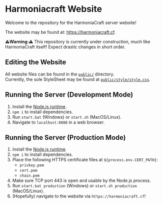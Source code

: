 # Harmoniacraft Website
Welcome to the repository for the HarmoniaCraft server website!

The website may be found at: <https://harmoniacraft.cf>.

⚠️**Warning:**⚠️ This repository is currently under construction, much like HarmoniaCraft itself! Expect drastic changes in short order.

## Editing the Website
All website files can be found in the [`public/`](https://github.com/amnotbananaama/harmoniacraft-website/tree/main/public) directory.  
Currently, the sole StyleSheet may be found at [`public/style/style.css`](https://github.com/amnotbananaama/harmoniacraft-website/blob/main/public/style/style.css).

## Running the Server (Development Mode)

1. Install the [Node.js runtime](https://nodejs.org).
2. `npm i` to install dependencies.
3. Run `start.bat` (Windows) or `start.sh` (MacOS/Linux).
4. Navigate to `localhost:8080` in a web browser.

## Running the Server (Production Mode)

1. Install the [Node.js runtime](https://nodejs.org).
2. `npm i` to install dependencies.
3. Place the following HTTPS certificate files at `${process.env.CERT_PATH}`:
    - `privkey.pem`
    - `cert.pem`
    - `chain.pem`
4. Make sure TCP port 443 is open and usable by the Node.js process.
5. Run `start.bat production` (Windows) or `start.sh production` (MacOS/Linux).
6. (Hopefully) navigate to the website via `https://harmoniacraft.cf`!
